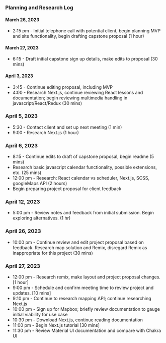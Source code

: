 ### Planning and Research Log

#### March 26, 2023
 * 2:15 pm - Initial telephone call with potential client, begin planning MVP and site functionality, begin drafting capstone proposal (1 hour)
 
#### March 27, 2023
  * 6:15 - Draft initial capstone sign up details, make edits to proposal (30 mins)

#### April 3, 2023
  * 3:45 - Continue editing proposal, including MVP
  * 4:00 - Research Next.js, continue reviewing React lessons and documentation; begin reviewing multimedia handling in javascript/React/Redux (30 mins)

### April 5, 2023
  * 5:30 - Contact client and set up next meeting (1 min) 
  * 9:00 -  Research Next.js (1 hour)

### April 6, 2023
  * 8:15 - Continue edits to draft of capstone proposal, begin readme (5 mins)
  * Research basic javascript calendar functionality, possible extensions, etc. (25 mins)
  * 12:00 pm - Research: React calendar vs scheduler, Next.js, SCSS, googleMaps API (2 hours)
  * Begin preparing project proposal for client feedback

### April 12, 2023
  * 5:00 pm - Review notes and feedback from initial submission. Begin exploring alternatives. (1 hr)

### April 26, 2023
  * 10:00 pm - Continue review and edit project proposal based on feedback. Research map solution and Remix, disregard Remix as inappropriate for this project (30 mins)

### April 27, 2023
  * 12:00 pm - Research remix, make layout and project proposal changes. [1 hour]
  * 9:00 pm - Schedule and confirm meeting time to review project and updates. [10 mins]
  * 9:10 pm - Continue to research mapping API; continue researching Next.js
  * 10:00 pm - Sign up for Mapbox; briefly review documentation to gauge initial viability for use case
  * 10:30 pm - Download Next.js, continue reading documentation
  * 11:00 pm - Begin Next.js tutorial [30 mins]
  * 11:30 pm - Review Material UI documentation and compare with Chakra UI